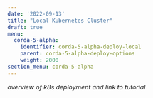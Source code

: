 ```yaml
---
date: '2022-09-13'
title: "Local Kubernetes Cluster"
draft: true
menu:
  corda-5-alpha:
    identifier: corda-5-alpha-deploy-local
    parent: corda-5-alpha-deploy-options
    weight: 2000
section_menu: corda-5-alpha
---
```

*overview of k8s deployment and link to tutorial*
